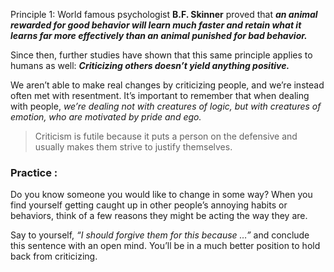
Principle 1:
World famous psychologist **B.F. Skinner** proved that ***an animal rewarded for good behavior will learn much faster and retain what it learns far more effectively than an animal punished for bad behavior.***

Since then, further studies have shown that this same principle applies to humans as well: ***Criticizing others doesn’t yield anything positive.***

We aren’t able to make real changes by criticizing people, and we’re instead often met with resentment. It’s important to remember that when dealing with people, *we’re dealing not with creatures of logic, but with creatures of emotion, who are motivated by pride and ego.*

> Criticism is futile because it puts a person on the defensive and usually makes them strive to justify themselves.

### Practice :
Do you know someone you would like to change in some way? When you find yourself getting caught up in other people’s annoying habits or behaviors, think of a few reasons they might be acting the way they are.  

Say to yourself, *“I should forgive them for this because …”* and conclude this sentence with an open mind. You’ll be in a much better position to hold back from criticizing.